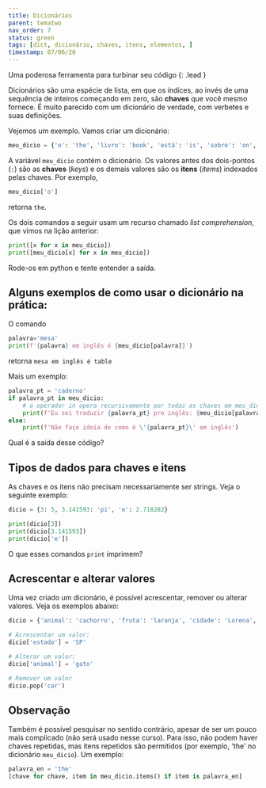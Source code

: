 ```yaml
---
title: Dicionários
parent: tematwo
nav_order: 7
status: green
tags: [dict, dicionário, chaves, itens, elementos, ]
timestamp: 07/06/20
---
```


Uma poderosa ferramenta para turbinar seu código
{: .lead }

Dicionários são uma espécie de lista, em que os índices, ao invés de uma sequência de inteiros começando em zero, são **chaves** que você mesmo fornece. É muito parecido com um dicionário de verdade, com verbetes e suas definições.

Vejemos um exemplo. Vamos criar um dicionário:
```python
meu_dicio = {'o': 'the', 'livro': 'book', 'está': 'is', 'sobre': 'on', 'a': 'the', 'mesa': 'table'}
```
A variável `meu_dicio` contém o dicionário. Os valores antes dos dois-pontos (`:`) são  as **chaves** (*keys*) e os demais valores são os **itens** (*items*) indexados pelas chaves. Por exemplo,
```python
meu_dicio['o']
```
retorna `the`.

Os dois comandos a seguir usam um recurso chamado *list comprehension*, que vimos na lição anterior:
```python
print([x for x in meu_dicio])
print([meu_dicio[x] for x in meu_dicio])
```
Rode-os em python e tente entender a saída.

## Alguns exemplos de como usar o dicionário na prática:

O comando
```python
palavra='mesa'
print(f'{palavra} em inglês é {meu_dicio[palavra]}')
```
retorna `mesa em inglês é table`

Mais um exemplo:
```python
palavra_pt = 'caderno'
if palavra_pt in meu_dicio:
    # o operador in opera recursivamente por todas as chaves em meu_dicio
    print(f'Eu sei traduzir {palavra_pt} pro inglês: {meu_dicio[palavra_pt]}' )
else:
    print(f'Não faço ideia de como é \'{palavra_pt}\' em inglês')
```
Qual é a saída desse código?

## Tipos de dados para chaves e itens    

As chaves e os itens não precisam necessariamente ser strings. Veja o seguinte exemplo:
```python
dicio = {3: 5, 3.141593: 'pi', 'e': 2.718282}

print(dicio[3])
print(dicio[3.141593])
print(dicio['e'])
```
O que esses comandos `print` imprimem?

## Acrescentar e alterar valores

Uma vez criado um dicionário, é possível acrescentar, remover ou alterar valores. Veja os exemplos abaixo:
```python
dicio = {'animal': 'cachorro', 'fruta': 'laranja', 'cidade': 'Lorena', 'cor': 'vermelho'}

# Acrescentar um valor:
dicio['estado'] = 'SP' 

# Alterar um valor:
dicio['animal'] = 'gato' 

# Remover um valor
dicio.pop('cor')
``` 

## Observação

Também é possível pesquisar no sentido contrário, apesar de ser um pouco mais complicado (não será usado nesse curso). Para isso, não podem haver chaves repetidas, mas itens repetidos são permitidos (por exemplo, 'the' no dicionário `meu_dicio`). Um exemplo:
```python
palavra_en = 'the'
[chave for chave, item in meu_dicio.items() if item is palavra_en]
```


